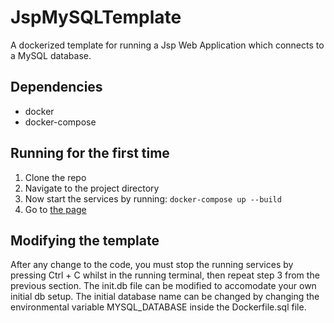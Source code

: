 # JspMySQLTemplate
A dockerized template for running a Jsp Web Application which connects to a MySQL database.

## Dependencies
* docker
* docker-compose

## Running for the first time
1. Clone the repo
2. Navigate to the project directory
3. Now start the services by running: `docker-compose up --build`
4. Go to [the page](http://localhost:8888/jspmysqltemplate/index.jsp)

## Modifying the template
After any change to the code, you must stop the running services by pressing Ctrl + C whilst in the running terminal, then repeat step 3 from the previous section.
The init.db file can be modified to accomodate your own initial db setup. The initial database name can be changed by changing the environmental variable MYSQL_DATABASE inside the Dockerfile.sql file.
